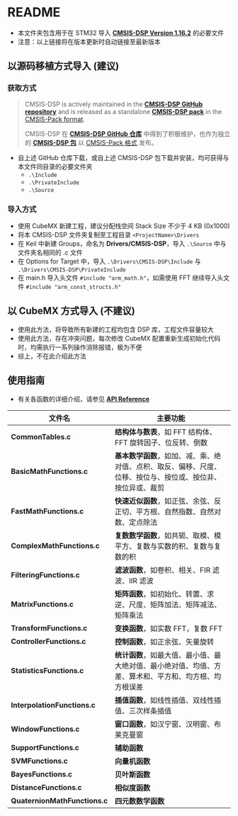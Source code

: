 # README

* 本文件夹包含用于在 STM32 导入 [**CMSIS-DSP Version 1.16.2**](https://arm-software.github.io/CMSIS-DSP/latest/index.html) 的必要文件
* 注意：以上链接将在版本更新时自动链接至最新版本

## 以源码移植方式导入 (建议)

### 获取方式

> CMSIS-DSP is actively maintained in the [**CMSIS-DSP GitHub repository**](https://github.com/ARM-software/CMSIS-DSP) and is released as a standalone [**CMSIS-DSP pack**](https://www.keil.arm.com/packs/cmsis-dsp-arm/versions/) in the [CMSIS-Pack format](https://open-cmsis-pack.github.io/Open-CMSIS-Pack-Spec/main/html/index.html).
> 
> CMSIS-DSP 在 [**CMSIS-DSP GitHub 仓库**](https://github.com/ARM-software/CMSIS-DSP) 中得到了积极维护，也作为独立的 [**CMSIS-DSP 包**](https://www.keil.arm.com/packs/cmsis-dsp-arm/versions/) 以 [CMSIS-Pack 格式](https://open-cmsis-pack.github.io/Open-CMSIS-Pack-Spec/main/html/index.html) 发布。

* 自上述 GitHub 仓库下载，或自上述 CMSIS-DSP 包下载并安装，均可获得与本文件同目录的必要文件夹
    * `.\Include`
    * `.\PrivateInclude`
    * `.\Source`

### 导入方式

* 使用 CubeMX 新建工程，建议分配栈空间 Stack Size 不少于 4 KB (0x1000)
* 将本 CMSIS-DSP 文件夹复制至工程目录 `<ProjectName>\Drivers`
* 在 Keil 中新建 Groups，命名为 **Drivers/CMSIS-DSP**，导入 `.\Source` 中与文件夹名相同的 .c 文件
* 在 Options for Target 中，导入 `.\Drivers\CMSIS-DSP\Include` 与 `.\Drivers\CMSIS-DSP\PrivateInclude`
* 在 main.h 导入头文件 `#include "arm_math.h"`，如需使用 FFT 继续导入头文件 `#include "arm_const_structs.h"`

## 以 CubeMX 方式导入 (不建议)

* 使用此方法，将导致所有新建的工程均包含 DSP 库，工程文件容量较大
* 使用此方法，存在冲突问题，每次修改 CubeMX 配置重新生成初始化代码时，均需执行一系列操作消除报错，极为不便
* 综上，不在此介绍此方法

## 使用指南

* 有关各函数的详细介绍，请参见 [**API Reference**](https://arm-software.github.io/CMSIS-DSP/latest/modules.html)

| 文件名 | 主要功能 |
| ---- | ---- |
| **CommonTables.c** | **结构体与数表**，如 FFT 结构体、FFT 旋转因子、位反转、倒数 |
| **BasicMathFunctions.c** | **基本数学函数**，如加、减、乘、绝对值、点积、取反、偏移、尺度、位移、按位与、按位或、按位非、按位异或、裁剪 |
| **FastMathFunctions.c** | **快速近似函数**，如正弦、余弦、反正切、平方根、自然指数、自然对数、定点除法 |
| **ComplexMathFunctions.c** | **复数数学函数**，如共轭、取模、模平方、复数与实数的积、复数与复数的积 |
| **FilteringFunctions.c** | **滤波函数**，如卷积、相关、FIR 滤波、IIR 滤波 |
| **MatrixFunctions.c** | **矩阵函数**，如初始化、转置、求逆、尺度、矩阵加法、矩阵减法、矩阵乘法 |
| **TransformFunctions.c** | **变换函数**，如实数 FFT，复数 FFT |
| **ControllerFunctions.c** | **控制函数**，如正余弦、矢量旋转 |
| **StatisticsFunctions.c** | **统计函数**，如最大值、最小值、最大绝对值、最小绝对值、均值、方差、算术和、平方和、均方根、均方根误差 |
| **InterpolationFunctions.c** | **插值函数**，如线性插值、双线性插值、三次样条插值 |
| **WindowFunctions.c** | **窗口函数**，如汉宁窗、汉明窗、布莱克曼窗 |
| **SupportFunctions.c** | **辅助函数** |
| **SVMFunctions.c** | **向量机函数** |
| **BayesFunctions.c** | **贝叶斯函数** |
| **DistanceFunctions.c** | **相似度函数** |
| **QuaternionMathFunctions.c** | **四元数数学函数** |
